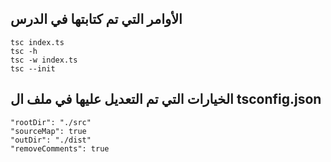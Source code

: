 ## الأوامر التي تم كتابتها في الدرس
    tsc index.ts
    tsc -h
    tsc -w index.ts
    tsc --init


## الخيارات التي تم التعديل عليها في ملف ال tsconfig.json
    "rootDir": "./src"
    "sourceMap": true
    "outDir": "./dist"
    "removeComments": true